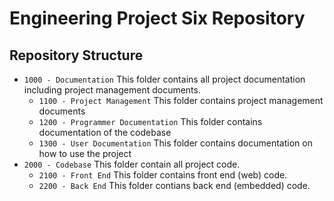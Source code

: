 Engineering Project Six Repository
==================================

Repository Structure
--------------------

- `1000 - Documentation` This folder contains all project documentation including project management documents.
    - `1100 - Project Management` This folder contains project management documents
    - `1200 - Programmer Documentation` This folder contains documentation of the codebase
    - `1300 - User Documentation` This folder contains documentation on how to use the project
- `2000 - Codebase` This folder contain all project code.
    - `2100 - Front End` This folder contains front end (web) code.
    - `2200 - Back End` This folder contians back end (embedded) code.



